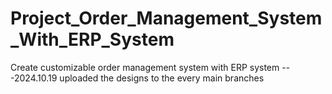 # Project_Order_Management_System_With_ERP_System
Create customizable order management system with ERP system 
---2024.10.19 uploaded the designs to the every main branches
